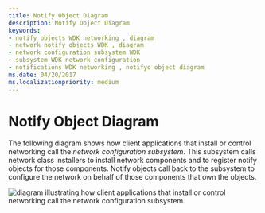```yaml
---
title: Notify Object Diagram
description: Notify Object Diagram
keywords:
- notify objects WDK networking , diagram
- network notify objects WDK , diagram
- network configuration subsystem WDK
- subsystem WDK network configuration
- notifications WDK networking , notifyo object diagram
ms.date: 04/20/2017
ms.localizationpriority: medium
---
```


# Notify Object Diagram





The following diagram shows how client applications that install or control networking call the *network configuration subsystem*. This subsystem calls network class installers to install network components and to register notify objects for those components. Notify objects call back to the subsystem to configure the network on behalf of those components that own the objects.

![diagram illustrating how client applications that install or control networking call the network configuration subsystem.](images/netcfg.png)

 

 





